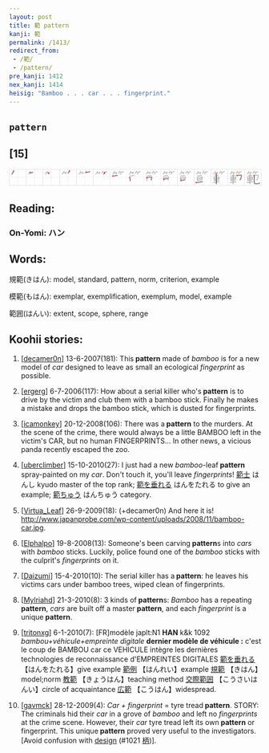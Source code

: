 ```yaml
---
layout: post
title: 範 pattern
kanji: 範
permalink: /1413/
redirect_from:
 - /範/
 - /pattern/
pre_kanji: 1412
nex_kanji: 1414
heisig: "Bamboo . . . car . . . fingerprint."
---
```


## `pattern`

## [15]

<div class="stroke"><img src="../images/E7AF84.png" /></div>

## Reading:

### On-Yomi: ハン

## Words:

規範(きはん): model, standard, pattern, norm, criterion, example

模範(もはん): exemplar, exemplification, exemplum, model, example

範囲(はんい): extent, scope, sphere, range

## Koohii stories:

1) [<a href="http://kanji.koohii.com/profile/decamer0n">decamer0n</a>] 13-6-2007(181): This<strong> pattern</strong> made of <em>bamboo</em> is for a new model of <em>car</em> designed to leave as small an ecological <em>fingerprint</em> as possible. 

2) [<a href="http://kanji.koohii.com/profile/ergerg">ergerg</a>] 6-7-2006(117): How about a serial killer who&#039;s<strong> pattern</strong> is to drive by the victim and club them with a bamboo stick. Finally he makes a mistake and drops the bamboo stick, which is dusted for fingerprints. 

3) [<a href="http://kanji.koohii.com/profile/icamonkey">icamonkey</a>] 20-12-2008(106): There was a<strong> pattern</strong> to the murders. At the scene of the crime, there would always be a little BAMBOO left in the victim&#039;s CAR, but no human FINGERPRINTS... In other news, a vicious panda recently escaped the zoo. 

4) [<a href="http://kanji.koohii.com/profile/uberclimber">uberclimber</a>] 15-10-2010(27): I just had a new <em>bamboo</em>-leaf<strong> pattern</strong> spray-painted on my <em>car</em>. Don&#039;t touch it, you&#039;ll leave <em>fingerprints</em>!   <a href="http://jisho.org/kanji/details/範士">範士</a>   はんし kyudo master of the top rank;   <a href="http://jisho.org/kanji/details/範を垂れる">範を垂れる</a>   はんをたれる to give an example;   <a href="http://jisho.org/kanji/details/範ちゅう">範ちゅう</a>   はんちゅう category. 

5) [<a href="http://kanji.koohii.com/profile/Virtua_Leaf">Virtua_Leaf</a>] 26-9-2009(18): (+decamer0n) And here it is! <a href="http://www.japanprobe.com/wp-content/uploads/2008/11/bamboo-car.jpg">http://www.japanprobe.com/wp-content/uploads/2008/11/bamboo-car.jpg</a>. 

6) [<a href="http://kanji.koohii.com/profile/Elphalpo">Elphalpo</a>] 19-8-2008(13): Someone&#039;s been carving<strong> pattern</strong>s into <em>cars</em> with <em>bamboo</em> sticks. Luckily, police found one of the <em>bamboo</em> sticks with the culprit&#039;s <em>fingerprints</em> on it. 

7) [<a href="http://kanji.koohii.com/profile/Daizumi">Daizumi</a>] 15-4-2010(10): The serial killer has a<strong> pattern</strong>: he leaves his victims cars under bamboo trees, wiped clean of fingerprints. 

8) [<a href="http://kanji.koohii.com/profile/Mylriahd">Mylriahd</a>] 21-3-2010(8): 3 kinds of<strong> pattern</strong>s: <em>Bamboo</em> has a repeating<strong> pattern</strong>, <em>cars</em> are built off a master<strong> pattern</strong>, and each <em>fingerprint</em> is a unique<strong> pattern</strong>. 

9) [<a href="http://kanji.koohii.com/profile/tritonxg">tritonxg</a>] 6-1-2010(7): [FR]modèle japlt:N1 <strong>HAN</strong> k&amp;k 1092 <em>bambou+véhicule+empreinte digitale</em> <strong>dernier modèle de véhicule :</strong> c&#039;est le coup de BAMBOU car ce VEHICULE intègre les dernières technologies de reconnaissance d&#039;EMPREINTES DIGITALES  <a href="http://jisho.org/kanji/details/範を垂れる">範を垂れる</a>  【はんをたれる】give example  <a href="http://jisho.org/kanji/details/範例">範例</a>  【はんれい】example  <a href="http://jisho.org/kanji/details/規範">規範</a>  【きはん】model;norm  <a href="http://jisho.org/kanji/details/教範">教範</a>  【きょうはん】teaching method  <a href="http://jisho.org/kanji/details/交際範囲">交際範囲</a>  【こうさいはんい】circle of acquaintance  <a href="http://jisho.org/kanji/details/広範">広範</a>  【こうはん】widespread. 

10) [<a href="http://kanji.koohii.com/profile/gavmck">gavmck</a>] 28-12-2009(4): <em>Car + fingerprint</em> = tyre tread<strong> pattern</strong>. STORY: The criminals hid their <em>car</em> in a grove of <em>bamboo</em> and left no <em>fingerprints</em> at the crime scene. However, their <em>car</em> tyre tread left its own<strong> pattern</strong> or fingerprint. This unique<strong> pattern</strong> proved very useful to the investigators. [Avoid confusion with <a href="../1021">design</a> <span class="index">(#1021 <a href="http://jisho.org/kanji/details/柄">柄</a>)</span>]. 
